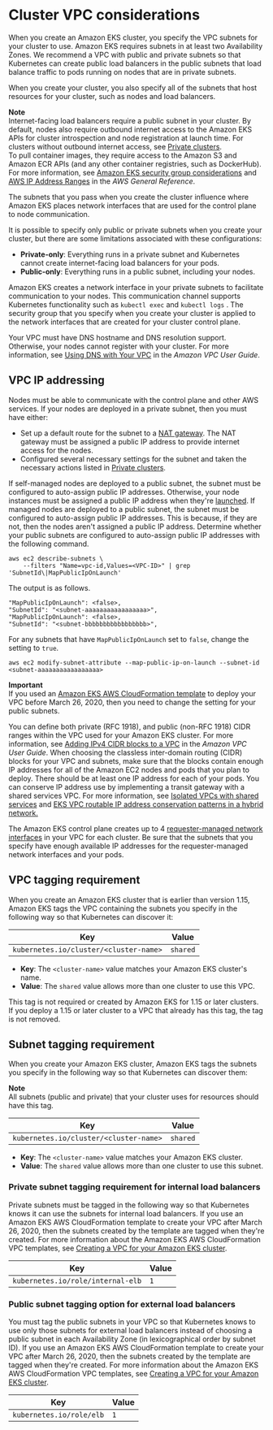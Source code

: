 # Cluster VPC considerations<a name="network_reqs"></a>

When you create an Amazon EKS cluster, you specify the VPC subnets for your cluster to use\. Amazon EKS requires subnets in at least two Availability Zones\. We recommend a VPC with public and private subnets so that Kubernetes can create public load balancers in the public subnets that load balance traffic to pods running on nodes that are in private subnets\.

When you create your cluster, you also specify all of the subnets that host resources for your cluster, such as nodes and load balancers\. 

**Note**  
Internet\-facing load balancers require a public subnet in your cluster\. By default, nodes also require outbound internet access to the Amazon EKS APIs for cluster introspection and node registration at launch time\. For clusters without outbound internet access, see [Private clusters](private-clusters.md)\.  
To pull container images, they require access to the Amazon S3 and Amazon ECR APIs \(and any other container registries, such as DockerHub\)\. For more information, see [Amazon EKS security group considerations](sec-group-reqs.md) and [AWS IP Address Ranges](https://docs.aws.amazon.com/general/latest/gr/aws-ip-ranges.html) in the *AWS General Reference*\.

The subnets that you pass when you create the cluster influence where Amazon EKS places network interfaces that are used for the control plane to node communication\.

It is possible to specify only public or private subnets when you create your cluster, but there are some limitations associated with these configurations:
+ **Private\-only**: Everything runs in a private subnet and Kubernetes cannot create internet\-facing load balancers for your pods\.
+ **Public\-only**: Everything runs in a public subnet, including your nodes\.

Amazon EKS creates a network interface in your private subnets to facilitate communication to your nodes\. This communication channel supports Kubernetes functionality such as  `kubectl exec`  and  `kubectl logs`  \. The security group that you specify when you create your cluster is applied to the network interfaces that are created for your cluster control plane\.

Your VPC must have DNS hostname and DNS resolution support\. Otherwise, your nodes cannot register with your cluster\. For more information, see [Using DNS with Your VPC](https://docs.aws.amazon.com/vpc/latest/userguide/vpc-dns.html) in the *Amazon VPC User Guide*\.

## VPC IP addressing<a name="vpc-cidr"></a>

Nodes must be able to communicate with the control plane and other AWS services\. If your nodes are deployed in a private subnet, then you must have either:
+ Set up a default route for the subnet to a [NAT gateway](https://docs.aws.amazon.com/vpc/latest/userguide/vpc-nat-gateway.html)\. The NAT gateway must be assigned a public IP address to provide internet access for the nodes\. 
+ Configured several necessary settings for the subnet and taken the necessary actions listed in [Private clusters](private-clusters.md)\. 

If self\-managed nodes are deployed to a public subnet, the subnet must be configured to auto\-assign public IP addresses\. Otherwise, your node instances must be assigned a public IP address when they're [launched](https://docs.aws.amazon.com/vpc/latest/userguide/vpc-ip-addressing.html#vpc-public-ip)\. If managed nodes are deployed to a public subnet, the subnet must be configured to auto\-assign public IP addresses\. This is because, if they are not, then the nodes aren't assigned a public IP address\. Determine whether your public subnets are configured to auto\-assign public IP addresses with the following command\.

```
aws ec2 describe-subnets \
    --filters "Name=vpc-id,Values=<VPC-ID>" | grep 'SubnetId\|MapPublicIpOnLaunch'
```

The output is as follows\.

```
"MapPublicIpOnLaunch": <false>,
"SubnetId": "<subnet-aaaaaaaaaaaaaaaaa>",
"MapPublicIpOnLaunch": <false>,
"SubnetId": "<subnet-bbbbbbbbbbbbbbbbb>",
```

For any subnets that have `MapPublicIpOnLaunch` set to `false`, change the setting to `true`\.

```
aws ec2 modify-subnet-attribute --map-public-ip-on-launch --subnet-id <subnet-aaaaaaaaaaaaaaaaa>
```

**Important**  
If you used an [Amazon EKS AWS CloudFormation template](create-public-private-vpc.md) to deploy your VPC before March 26, 2020, then you need to change the setting for your public subnets\.

You can define both private \(RFC 1918\), and public \(non\-RFC 1918\) CIDR ranges within the VPC used for your Amazon EKS cluster\. For more information, see [Adding IPv4 CIDR blocks to a VPC](https://docs.aws.amazon.com/vpc/latest/userguide/VPC_Subnets.html#vpc-resize) in the *Amazon VPC User Guide*\. When choosing the classless inter\-domain routing \(CIDR\) blocks for your VPC and subnets, make sure that the blocks contain enough IP addresses for all of the Amazon EC2 nodes and pods that you plan to deploy\. There should be at least one IP address for each of your pods\. You can conserve IP address use by implementing a transit gateway with a shared services VPC\. For more information, see [Isolated VPCs with shared services](https://docs.aws.amazon.com/vpc/latest/tgw/transit-gateway-isolated-shared.html) and [EKS VPC routable IP address conservation patterns in a hybrid network\.](http://aws.amazon.com/blogs/containers/eks-vpc-routable-ip-address-conservation/)

The Amazon EKS control plane creates up to 4 [requester\-managed network interfaces](https://docs.aws.amazon.com/AWSEC2/latest/UserGuide/requester-managed-eni.html) in your VPC for each cluster\. Be sure that the subnets that you specify have enough available IP addresses for the requester\-managed network interfaces and your pods\.

## VPC tagging requirement<a name="vpc-tagging"></a>

When you create an Amazon EKS cluster that is earlier than version 1\.15, Amazon EKS tags the VPC containing the subnets you specify in the following way so that Kubernetes can discover it:


| Key | Value | 
| --- | --- | 
|  `kubernetes.io/cluster/<cluster-name>`  |  `shared`  | 
+ **Key**: The `<cluster-name>` value matches your Amazon EKS cluster's name\. 
+ **Value**: The `shared` value allows more than one cluster to use this VPC\.

This tag is not required or created by Amazon EKS for 1\.15 or later clusters\. If you deploy a 1\.15 or later cluster to a VPC that already has this tag, the tag is not removed\.

## Subnet tagging requirement<a name="vpc-subnet-tagging"></a>

When you create your Amazon EKS cluster, Amazon EKS tags the subnets you specify in the following way so that Kubernetes can discover them:

**Note**  
All subnets \(public and private\) that your cluster uses for resources should have this tag\.


| Key | Value | 
| --- | --- | 
| `kubernetes.io/cluster/<cluster-name>` | `shared` | 
+ **Key**: The `<cluster-name>` value matches your Amazon EKS cluster\. 
+ **Value**: The `shared` value allows more than one cluster to use this subnet\.

### Private subnet tagging requirement for internal load balancers<a name="vpc-private-subnet-tagging"></a>

Private subnets must be tagged in the following way so that Kubernetes knows it can use the subnets for internal load balancers\. If you use an Amazon EKS AWS CloudFormation template to create your VPC after March 26, 2020, then the subnets created by the template are tagged when they're created\. For more information about the Amazon EKS AWS CloudFormation VPC templates, see [Creating a VPC for your Amazon EKS cluster](create-public-private-vpc.md)\.


| Key | Value | 
| --- | --- | 
|  `kubernetes.io/role/internal-elb`  |  `1`  | 

### Public subnet tagging option for external load balancers<a name="vpc-public-subnet-tagging"></a>

You must tag the public subnets in your VPC so that Kubernetes knows to use only those subnets for external load balancers instead of choosing a public subnet in each Availability Zone \(in lexicographical order by subnet ID\)\. If you use an Amazon EKS AWS CloudFormation template to create your VPC after March 26, 2020, then the subnets created by the template are tagged when they're created\. For more information about the Amazon EKS AWS CloudFormation VPC templates, see [Creating a VPC for your Amazon EKS cluster](create-public-private-vpc.md)\.


| Key | Value | 
| --- | --- | 
| `kubernetes.io/role/elb` | `1` | 